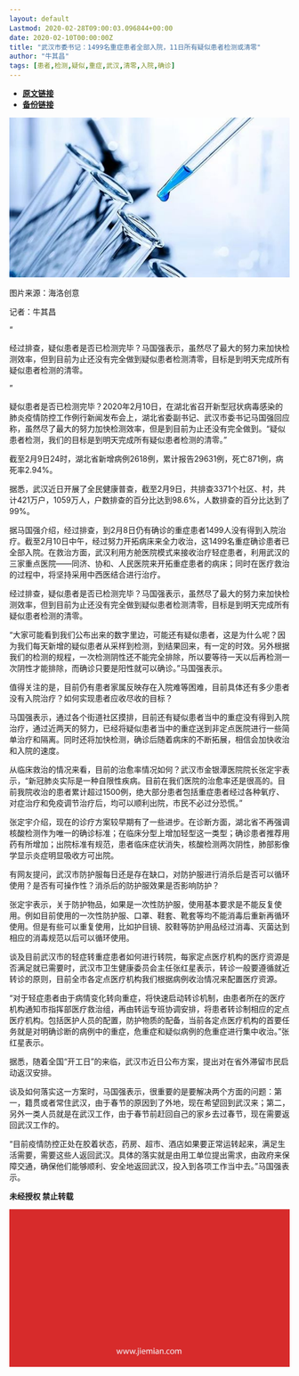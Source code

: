 ```yaml
---
layout: default
Lastmod: 2020-02-28T09:00:03.096844+00:00
date: 2020-02-10T00:00:00Z
title: "武汉市委书记：1499名重症患者全部入院，11日所有疑似患者检测或清零"
author: "牛其昌"
tags: [患者,检测,疑似,重症,武汉,清零,入院,确诊]
---
```


* [**原文链接**](http://mp.weixin.qq.com/s?__biz=MjM5NTE0ODc2Nw==&mid=2650462947&idx=1&sn=5f4a7541aa0c3f8f156b6befd730c86e&chksm=bef29c5389851545ed6667fdf0b3562c5c4a97e69ff327e3dc9f1cb6932a5c4094f4b3de951a#rd)
* [**备份链接**](http://archive.today/duFsu)


![](/images/post/70d49f5fdc008f1d6a74c72e974615a2.jpg)

图片来源：海洛创意

记者：牛其昌

“

  

经过排查，疑似患者是否已检测完毕？马国强表示，虽然尽了最大的努力来加快检测效率，但到目前为止还没有完全做到疑似患者检测清零，目标是到明天完成所有疑似患者检测的清零。

  

”

疑似患者是否已检测完毕？2020年2月10日，在湖北省召开新型冠状病毒感染的肺炎疫情防控工作例行新闻发布会上，湖北省委副书记、武汉市委书记马国强回应称，虽然尽了最大的努力加快检测效率，但是到目前为止还没有完全做到。“疑似患者检测，我们的目标是到明天完成所有疑似患者检测的清零。”

截至2月9日24时，湖北省新增病例2618例，累计报告29631例，死亡871例，病死率2.94%。

据悉，武汉近日开展了全民健康普查，截至2月9日，共排查3371个社区、村，共计421万户，1059万人，户数排查的百分比达到98.6%，人数排查的百分比达到了99%。

据马国强介绍，经过排查，到2月8日仍有确诊的重症患者1499人没有得到入院治疗。截至2月10日中午，经过努力开拓病床来全力收治，这1499名重症确诊患者已全部入院。在救治方面，武汉利用方舱医院模式来接收治疗轻症患者，利用武汉的三家重点医院——同济、协和、人民医院来开拓重症患者的病床；同时在医疗救治的过程中，将坚持采用中西医结合进行治疗。

经过排查，疑似患者是否已检测完毕？马国强表示，虽然尽了最大的努力来加快检测效率，但到目前为止还没有完全做到疑似患者检测清零，目标是到明天完成所有疑似患者检测的清零。

“大家可能看到我们公布出来的数字里边，可能还有疑似患者，这是为什么呢？因为我们每天新增的疑似患者从采样到检测，到结果回来，有一定的时效。另外根据我们的检测的规程，一次检测阴性还不能完全排除，所以要等待一天以后再检测一次阴性才能排除，而确诊只要是阳性就可以确诊。”马国强表示。

值得关注的是，目前仍有患者家属反映存在入院难等困难，目前具体还有多少患者没有入院治疗？如何实现患者应收尽收的目标？

马国强表示，通过各个街道社区摸排，目前还有疑似患者当中的重症没有得到入院治疗，通过近两天的努力，已经将疑似患者当中的重症送到非定点医院进行一些简单治疗和隔离。同时还将加快检测，确诊后随着病床的不断拓展，相信会加快收治和入院的速度。

从临床救治的情况来看，目前的治愈率情况如何？武汉市金银潭医院院长张定宇表示，“新冠肺炎实际是一种自限性疾病。目前在我们医院的治愈率还是很高的。目前我院收治的患者累计超过1500例，绝大部分患者包括重症患者经过各种氧疗、对症治疗和免疫调节治疗后，均可以顺利出院，市民不必过分恐慌。”

张定宇介绍，现在的诊疗方案较早期有了一些进步。在诊断方面，湖北省不再强调核酸检测作为唯一的确诊标准；在临床分型上增加轻型这一类型；确诊患者推荐用药有所增加；出院标准有规范，患者临床症状消失，核酸检测两次阴性，肺部影像学显示炎症明显吸收方可出院。

有网友提问，武汉市防护服每日还是存在缺口，对防护服进行消杀后是否可以循环使用？是否有可操作性？消杀后的防护服效果是否影响防护？

张定宇表示，关于防护物品，如果是一次性防护服，使用基本要求是不能反复使用。例如目前使用的一次性防护服、口罩、鞋套、靴套等均不能消毒后重新再循环使用。但是有些可以重复使用，比如护目镜、胶鞋等防护用品经过消毒、灭菌达到相应的消毒规范以后可以循环使用。

谈及目前武汉市的轻症转重症患者如何进行转院，每家定点医疗机构的医疗资源是否满足就已需要时，武汉市卫生健康委员会主任张红星表示，转诊一般要遵循就近转诊的原则，目前全市各定点医疗机构我们根据病例收治情况来配置医疗资源。

“对于轻症患者由于病情变化转向重症，将快速启动转诊机制，由患者所在的医疗机构通知市指挥部医疗救治组，再由转运专班协调安排，将患者转诊制相应的定点医疗机构。包括医护人员的配置，防护物质的配备，当前各定点医疗机构的首要任务就是对明确诊断的病例中的重症，危重症和疑似病例的危重症进行集中收治。”张红星表示。

据悉，随着全国“开工日”的来临，武汉市近日公布方案，提出对在省外滞留市民启动返汉安排。

谈及如何落实这一方案时，马国强表示，很重要的是要解决两个方面的问题：第一，籍贯或者常住武汉，由于春节的原因到了外地，现在希望回到武汉来；第二，另外一类人员就是在武汉工作，由于春节前赶回自己的家乡去过春节，现在需要返回武汉工作的。

“目前疫情防控正处在胶着状态，药房、超市、酒店如果要正常运转起来，满足生活需要，需要这些人返回武汉。具体的落实就是由用工单位提出需求，由政府来保障交通，确保他们能够顺利、安全地返回武汉，投入到各项工作当中去。”马国强表示。

  

**未经授权 禁止转载**

  

  

![](/images/post/3ef9527fd7edfb43b0c70486c7a956af.jpg)

